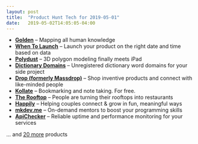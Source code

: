 ```yaml
---
layout: post
title:  "Product Hunt Tech for 2019-05-01"
date:   2019-05-02T14:05:05-04:00
---
```


* **[Golden](https://www.producthunt.com/posts/golden?utm_campaign=producthunt-api&utm_medium=api&utm_source=Application%3A+Daily+Digest+RSS+%28ID%3A+3202%29)** – Mapping all human knowledge
* **[When To Launch](https://www.producthunt.com/posts/when-to-launch-3?utm_campaign=producthunt-api&utm_medium=api&utm_source=Application%3A+Daily+Digest+RSS+%28ID%3A+3202%29)** – Launch your product on the right date and time based on data
* **[Polydust](https://www.producthunt.com/posts/polydust?utm_campaign=producthunt-api&utm_medium=api&utm_source=Application%3A+Daily+Digest+RSS+%28ID%3A+3202%29)** – 3D polygon modeling finally meets iPad
* **[Dictionary Domains](https://www.producthunt.com/posts/dictionary-domains-2?utm_campaign=producthunt-api&utm_medium=api&utm_source=Application%3A+Daily+Digest+RSS+%28ID%3A+3202%29)** – Unregistered dictionary word domains for your side project
* **[Drop (formerly Massdrop)](https://www.producthunt.com/posts/drop-formerly-massdrop?utm_campaign=producthunt-api&utm_medium=api&utm_source=Application%3A+Daily+Digest+RSS+%28ID%3A+3202%29)** – Shop inventive products and connect with like-minded people
* **[Kollate](https://www.producthunt.com/posts/kollate?utm_campaign=producthunt-api&utm_medium=api&utm_source=Application%3A+Daily+Digest+RSS+%28ID%3A+3202%29)** – Bookmarking and note taking. For free.
* **[The Rooftop](https://www.producthunt.com/posts/the-rooftop?utm_campaign=producthunt-api&utm_medium=api&utm_source=Application%3A+Daily+Digest+RSS+%28ID%3A+3202%29)** – People are turning their rooftops into restaurants
* **[Happily](https://www.producthunt.com/posts/happily-3?utm_campaign=producthunt-api&utm_medium=api&utm_source=Application%3A+Daily+Digest+RSS+%28ID%3A+3202%29)** – Helping couples connect & grow in fun, meaningful ways
* **[mkdev.me](https://www.producthunt.com/posts/mkdev-me?utm_campaign=producthunt-api&utm_medium=api&utm_source=Application%3A+Daily+Digest+RSS+%28ID%3A+3202%29)** – On-demand mentors to boost your programming skills
* **[ApiChecker](https://www.producthunt.com/posts/apichecker?utm_campaign=producthunt-api&utm_medium=api&utm_source=Application%3A+Daily+Digest+RSS+%28ID%3A+3202%29)** – Reliable uptime and performance monitoring for your services

… and [20 more](https://www.producthunt.com/tech) products
